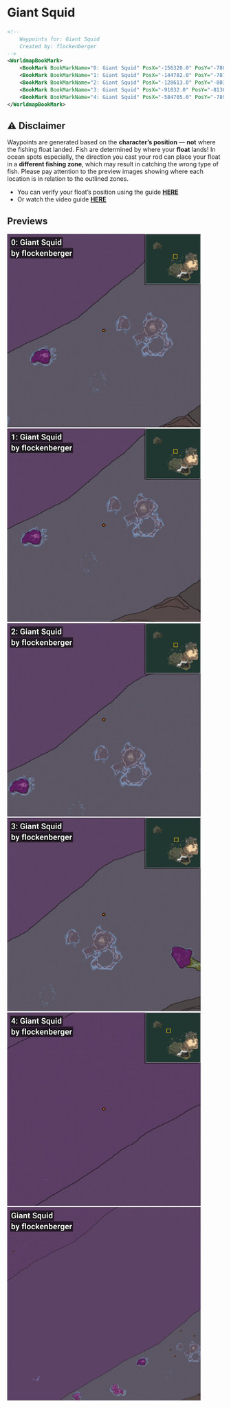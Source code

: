 # Giant Squid
```xml
<!--
    Waypoints for: Giant Squid
    Created by: flockenberger
-->
<WorldmapBookMark>
    <BookMark BookMarkName="0: Giant Squid" PosX="-156320.0" PosY="-7880.0" PosZ="621613.0" />
    <BookMark BookMarkName="1: Giant Squid" PosX="-144782.0" PosY="-7877.0" PosZ="603812.0" />
    <BookMark BookMarkName="2: Giant Squid" PosX="-128613.0" PosY="-8035.0" PosZ="673077.0" />
    <BookMark BookMarkName="3: Giant Squid" PosX="-91832.0" PosY="-8136.0" PosZ="659259.0" />
    <BookMark BookMarkName="4: Giant Squid" PosX="-584705.0" PosY="-7896.0" PosZ="889553.0" />
</WorldmapBookMark>
```

## ⚠️ Disclaimer
Waypoints are generated based on the __**character’s position**__ — __not__ where the fishing float landed.
Fish are determined by where your **float** lands!
In ocean spots especially, the direction you cast your rod can place your float in a **different fishing zone**, which may result in catching the wrong type of fish.
Please pay attention to the preview images showing where each location is in relation to the outlined zones.

- You can verify your float’s position using the guide [**HERE**](https://flockenberger.github.io/bdo-fish-position/)
- Or watch the video guide [**HERE**](https://youtu.be/t-VXcRoNojk)

## Previews
<img src="./Giant Squid_0_Preview.webp" width="450"/> <img src="./Giant Squid_1_Preview.webp" width="450"/> <img src="./Giant Squid_2_Preview.webp" width="450"/> <img src="./Giant Squid_3_Preview.webp" width="450"/> <img src="./Giant Squid_4_Preview.webp" width="450"/> <img src="./Giant Squid_Preview.webp" width="450"/> 
